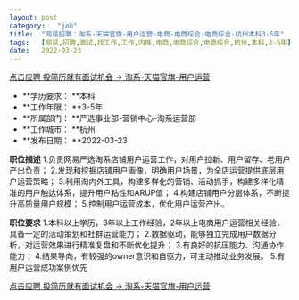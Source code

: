 ```yaml
---
layout:	post
category:	"job"
title:	"网易招聘：淘系-天猫官旗-用户运营-电商-电商综合-电商综合-杭州本科3-5年"
tags:	[网易,招聘,面试,找工作,工作,内推,电商,电商综合,电商综合,杭州,本科,3-5年]
date:	2022-03-23
---
```


[点击应聘 投简历就有面试机会 -> 淘系-天猫官旗-用户运营](http://mobile.bole.netease.com/bole/boleDetail?id=28340&employeeId=346f03c3cda5f04c&key=all)



- **学历要求： **本科
- **工作年限： **3-5年
- **所属部门： **严选事业部-营销中心-淘系运营部
- **工作城市： **杭州
- **发布日期： **2022-03-23



**职位描述**
1.负责网易严选淘系店铺用户运营工作，对用户拉新、用户留存、老用户产出负责；
2.发现和挖掘店铺用户画像，明确用户场景，为全店运营提供底层用户运营策略；
3.利用淘内外工具，构建多样化的营销、活动抓手，构建多样化精准的用户触达体系，提升用户粘性和ARUP值；
4.构建店铺用户分层体系，不断提升高质量用户规模；
5.控制用户运营成本，优化用户运营产出。



**职位要求**
1.本科以上学历，3年以上工作经验，2年以上电商用户运营相关经验，具备一定的活动策划和社群运营能力；
2.数据驱动，能够独立完成用户数据分析，对运营效果进行精准复盘和不断优化提升；
3.有良好的抗压能力、沟通协作能力；
4.结果导向，有较强的owner意识和自驱力，可主动推动业务发展。
5.有用户运营成功案例优先



[点击应聘 投简历就有面试机会 -> 淘系-天猫官旗-用户运营](http://mobile.bole.netease.com/bole/boleDetail?id=28340&employeeId=346f03c3cda5f04c&key=all)